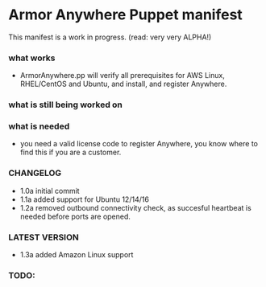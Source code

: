 # Armor Anywhere Puppet manifest

This manifest is a work in progress. (read: very very ALPHA!)

### what works
- ArmorAnywhere.pp will verify all prerequisites for AWS Linux, RHEL/CentOS and Ubuntu, and install, and register Anywhere.

### what is still being worked on

### what is needed
- you need a valid license code to register Anywhere, you know where to find this if you are a customer.

### CHANGELOG
- 1.0a initial commit
- 1.1a added support for Ubuntu 12/14/16
- 1.2a removed outbound connectivity check, as succesful heartbeat is needed before ports are opened.

### LATEST VERSION
- 1.3a added Amazon Linux support

### TODO:
